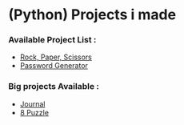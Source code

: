 # (Python) Projects i made

### Available Project List :
- <a href="RockPaperScissors">Rock, Paper, Scissors</a>
- <a href="PasswordGenerator">Password Generator</a>

### Big projects Available :
- <a href="Journal">Journal</a>
- <a href="8puzzle">8 Puzzle</a>
